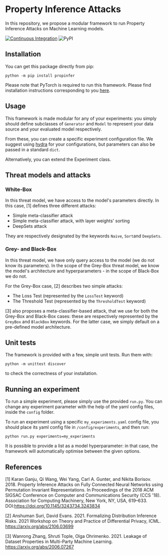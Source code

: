 # Property Inference Attacks

In this repository, we propose a modular framework to run Property Inference Attacks on Machine Learning models.

[![Continuous Integration](https://github.com/epfl-dlab/property-inference-framework/actions/workflows/python-app.yml/badge.svg)](https://github.com/epfl-dlab/property-inference-framework/actions/workflows/python-app.yml)
![PyPI](https://img.shields.io/pypi/v/propinfer)

## Installation

You can get this package directly from pip:

`python -m pip install propinfer`

Please note that PyTorch is required to run this framework. Please find installation instructions corresponding to you [here](https://pytorch.org/).

## Usage

This framework is made modular for any of your experiments: you simply should define subclasses of `Generator` and `Model`
to represent your data source and your evaluated model respectively.

From these, you can create a specific experiment configuration file. We suggest using [hydra](https://hydra.cc/docs/intro/) for your configurations, but parameters can also be passed in a standard `dict`.

Alternatively, you can extend the Experiment class.

## Threat models and attacks

### White-Box 
In this threat model, we have access to the model's parameters directly. In this case, [1] defines three different attacks:
 * Simple meta-classifier attack
 * Simple meta-classifier attack, with layer weights' sorting
 * DeepSets attack
 
They are respectively designated by the keywords `Naive`, `Sort`and `DeepSets`.

### Grey- and Black-Box
 
In this threat model, we have only query access to the model (we do not know its parameters). In the scope of the Grey-Box threat model, we know the model's architecture and hyperparameters - in the scope of Black-Box we do not.

For the Grey-Box case, [2] describes two simple attacks:
 * The Loss Test (represented by the `LossTest` keyword)
 * The Threshold Test (represented by the `ThresholdTest` keyword)
 
[3] also proposes a meta-classifier-based attack, that we use for both the Grey-Box and Black-Box cases: these are respectively represented by the `GreyBox` and `BlackBox` keywords. For the latter case, we simply default on a pre-defined model architecture.

## Unit tests

The framework is provided with a few, simple unit tests. Run them with:

`python -m unittest discover`

to check the correctness of your installation.

## Running an experiment

To run a simple experiment, please simply use the provided `run.py`. You can change any experiment parameter with the help of the yaml config files, inside the `config` folder.

To run an experiment using a specific `my_experiments.yaml` config file, you should place its yaml config file in `/config/experiments`, and then run:

`python run.py experiments=my_experiments`

It is possible to provide a list as a model hyperparameter: in that case, the framework will automatically optimise between the given options.

## References

[1] Karan Ganju, Qi Wang, Wei Yang, Carl A. Gunter, and Nikita Borisov. 2018. Property Inference Attacks on Fully Connected Neural Networks using Permutation Invariant Representations. In Proceedings of the 2018 ACM SIGSAC Conference on Computer and Communications Security (CCS '18). Association for Computing Machinery, New York, NY, USA, 619–633. DOI:https://doi.org/10.1145/3243734.3243834

[2] Anshuman Suri, David Evans. 2021. Formalizing Distribution Inference Risks. 2021 Workshop on Theory and Practice of Differential Privacy, ICML. https://arxiv.org/abs/2106.03699

[3] Wanrong Zhang, Shruti Tople, Olga Ohrimenko. 2021. Leakage of Dataset Properties in Multi-Party Machine Learning. https://arxiv.org/abs/2006.07267
